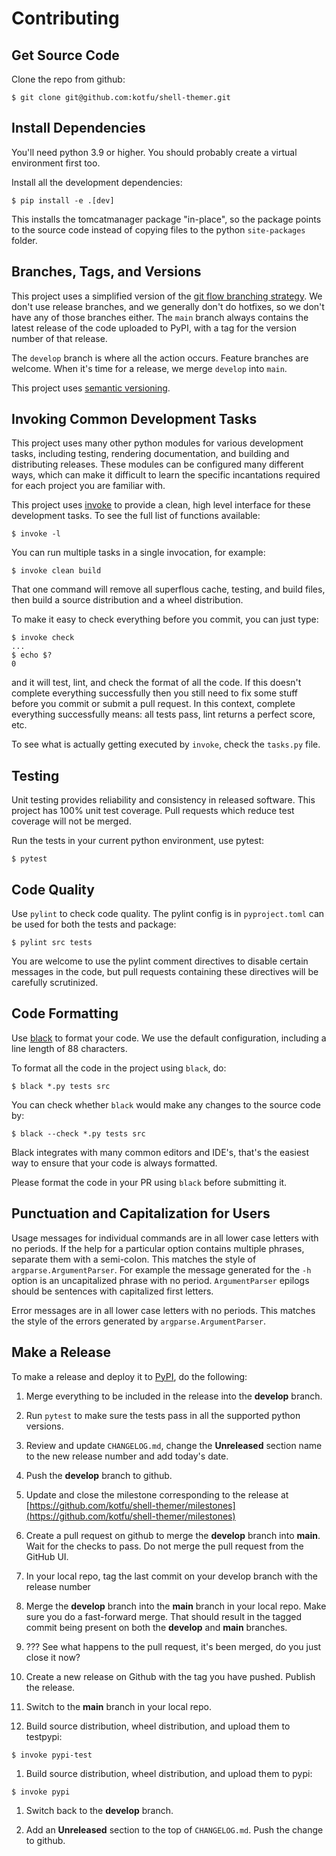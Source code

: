 # Contributing

## Get Source Code

Clone the repo from github:
```
$ git clone git@github.com:kotfu/shell-themer.git
```


## Install Dependencies

You'll need python 3.9 or higher. You should probably create a virtual
environment first too.

Install all the development dependencies:
```
$ pip install -e .[dev]
```

This installs the tomcatmanager package "in-place", so the package points to the
source code instead of copying files to the python `site-packages` folder.


## Branches, Tags, and Versions

This project uses a simplified version of the
[git flow branching strategy](http://nvie.com/posts/a-successful-git-branching-model/).
We don't use release branches, and we generally don't do hotfixes, so we don't have
any of those branches either. The `main` branch always contains the latest release of
the code uploaded to PyPI, with a tag for the version number of that release.

The `develop` branch is where all the action occurs. Feature branches are welcome.
When it's time for a release, we merge `develop` into `main`.

This project uses [semantic versioning](https://semver.org/).


## Invoking Common Development Tasks

This project uses many other python modules for various development tasks, including
testing, rendering documentation, and building and distributing releases. These
modules can be configured many different ways, which can make it difficult to learn
the specific incantations required for each project you are familiar with.

This project uses [invoke](http://www.pyinvoke.org) to provide a clean, high level
interface for these development tasks. To see the full list of functions available:
```
$ invoke -l
```

You can run multiple tasks in a single invocation, for example:
```
$ invoke clean build
```

That one command will remove all superflous cache, testing, and build files, then
build a source distribution and a wheel distribution.

To make it easy to check everything before you commit, you can just type:
```
$ invoke check
...
$ echo $?
0
```

and it will test, lint, and check the format of all the code. If this doesn't complete
everything successfully then you still need to fix some stuff before you commit or
submit a pull request. In this context, complete everything successfully means: all
tests pass, lint returns a perfect score, etc.

To see what is actually getting executed by `invoke`, check the `tasks.py` file.


## Testing

Unit testing provides reliability and consistency in released software. This project
has 100% unit test coverage. Pull requests which reduce test coverage will not
be merged.

Run the tests in your current python environment, use pytest:
```
$ pytest
```


## Code Quality

Use `pylint` to check code quality. The pylint config is in `pyproject.toml`
can be used for both the tests and package:
```
$ pylint src tests
```

You are welcome to use the pylint comment directives to disable certain messages in
the code, but pull requests containing these directives will be carefully scrutinized.


## Code Formatting

Use [black](https://black.readthedocs.io/en/stable/index.html) to format your code.
We use the default configuration, including a line length of 88 characters.

To format all the code in the project using `black`, do:
```
$ black *.py tests src
```

You can check whether `black` would make any changes to the source code by:
```
$ black --check *.py tests src
```

Black integrates with many common editors and IDE's, that's the easiest way to ensure
that your code is always formatted.

Please format the code in your PR using `black` before submitting it.


## Punctuation and Capitalization for Users

Usage messages for individual commands are in all lower case letters with no periods.
If the help for a particular option contains multiple phrases, separate them with
a semi-colon. This matches the style of `argparse.ArgumentParser`. For example the
message generated for the `-h` option is an uncapitalized phrase with no period.
`ArgumentParser` epilogs should be sentences with capitalized first letters.

Error messages are in all lower case letters with no periods. This matches the style
of the errors generated by `argparse.ArgumentParser`.


## Make a Release

To make a release and deploy it to [PyPI](https://pypi.python.org/pypi), do the
following:

1. Merge everything to be included in the release into the **develop** branch.

2. Run `pytest` to make sure the tests pass in all the supported python versions.

3. Review and update `CHANGELOG.md`, change the **Unreleased** section name to
   the new release number and add today's date.

4. Push the **develop** branch to github.

5. Update and close the milestone corresponding to the release at
   [https://github.com/kotfu/shell-themer/milestones](https://github.com/kotfu/shell-themer/milestones)

6. Create a pull request on github to merge the **develop** branch into
   **main**. Wait for the checks to pass. Do not merge the pull request
   from the GitHub UI.

7. In your local repo, tag the last commit on your develop branch with the
   release number

8. Merge the **develop** branch into the **main** branch in your local repo.  Make
   sure you do a fast-forward merge. That should result in the tagged commit
   being present on both the **develop** and **main** branches.

9.  ??? See what happens to the pull request, it's been merged, do you just
   close it now?

10. Create a new release on Github with the tag you have pushed. Publish the release.

11. Switch to the **main** branch in your local repo.

12. Build source distribution, wheel distribution, and upload them to testpypi:
```
$ invoke pypi-test
```

1.   Build source distribution, wheel distribution, and upload them to pypi:
```
$ invoke pypi
```

1.   Switch back to the **develop** branch.

2.   Add an **Unreleased** section to the top of `CHANGELOG.md`. Push the
    change to github.
